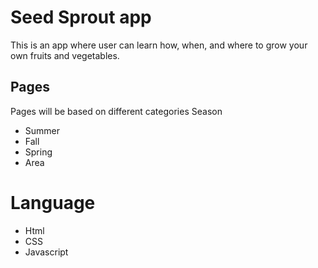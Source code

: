 # Seed Sprout app

 This is an app where user can learn how, when, and where to grow your own fruits and vegetables.

 ## Pages
 Pages will be based on different categories
  Season
  - Summer
  - Fall
  - Spring
  - Area

 # Language
 - Html
 - CSS
 - Javascript
  



